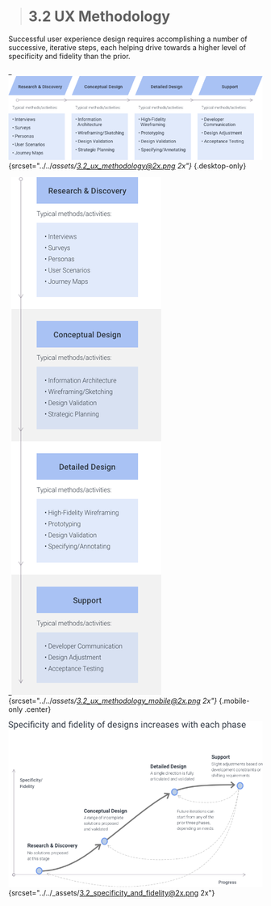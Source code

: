> # **3.2** UX Methodology

Successful user experience design requires accomplishing a number of successive, iterative steps, each helping drive towards a higher level of specificity and fidelity than the prior.

_![3.2-2 flow](../_assets/3.2_ux_methodology.png){srcset="../../_assets/3.2_ux_methodology@2x.png 2x"}_
{.desktop-only}

_![3.2-2 flow](../_assets/3.2_ux_methodology_mobile.png){srcset="../../_assets/3.2_ux_methodology_mobile@2x.png 2x"}_
{.mobile-only .center}


![3.2-2 specificity](../_assets/3.2_specificity_and_fidelity.png){srcset="../../_assets/3.2_specificity_and_fidelity@2x.png 2x"}
